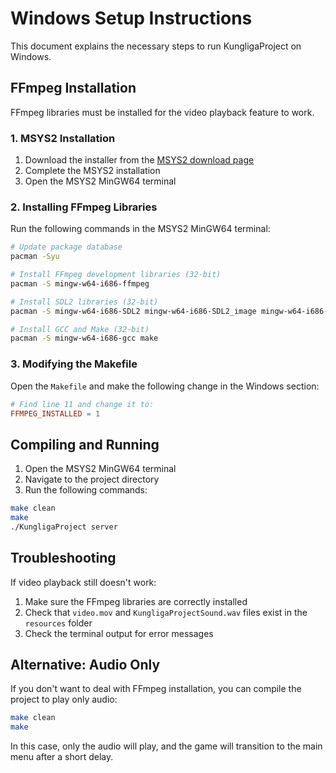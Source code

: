 # Windows Setup Instructions

This document explains the necessary steps to run KungligaProject on Windows.

## FFmpeg Installation

FFmpeg libraries must be installed for the video playback feature to work.

### 1. MSYS2 Installation

1. Download the installer from the [MSYS2 download page](https://www.msys2.org/)
2. Complete the MSYS2 installation
3. Open the MSYS2 MinGW64 terminal

### 2. Installing FFmpeg Libraries

Run the following commands in the MSYS2 MinGW64 terminal:

```bash
# Update package database
pacman -Syu

# Install FFmpeg development libraries (32-bit)
pacman -S mingw-w64-i686-ffmpeg

# Install SDL2 libraries (32-bit)
pacman -S mingw-w64-i686-SDL2 mingw-w64-i686-SDL2_image mingw-w64-i686-SDL2_mixer mingw-w64-i686-SDL2_ttf mingw-w64-i686-SDL2_net

# Install GCC and Make (32-bit)
pacman -S mingw-w64-i686-gcc make
```

### 3. Modifying the Makefile

Open the `Makefile` and make the following change in the Windows section:

```makefile
# Find line 11 and change it to:
FFMPEG_INSTALLED = 1
```

## Compiling and Running

1. Open the MSYS2 MinGW64 terminal
2. Navigate to the project directory
3. Run the following commands:

```bash
make clean
make
./KungligaProject server
```

## Troubleshooting

If video playback still doesn't work:

1. Make sure the FFmpeg libraries are correctly installed
2. Check that `video.mov` and `KungligaProjectSound.wav` files exist in the `resources` folder
3. Check the terminal output for error messages

## Alternative: Audio Only

If you don't want to deal with FFmpeg installation, you can compile the project to play only audio:

```bash
make clean
make
```

In this case, only the audio will play, and the game will transition to the main menu after a short delay.
